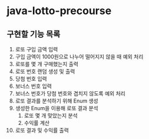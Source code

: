 # java-lotto-precourse

## 구현할 기능 목록
1. 로또 구입 금액 입력
2. 구입 금액이 1000원으로 나누어 떨어지지 않을 때 예외 처리
3. 로또를 몇 개 구매했는지 출력
4. 로또 번호 랜덤 생성 및 출력
5. 당첨 번호 입력
6. 보너스 번호 입력
7. 보너스 번호가 당첨 번호와 겹치지 않도록 예외 처리
8. 로또 결과를 분석하기 위해 Enum 생성
9. 생성한 Enum을 이용해 로또 결과 분석
    1. 로또 몇 개 맞았는지 분석
   2. 수익률 계산
10. 로또 결과 및 수익률 출력

